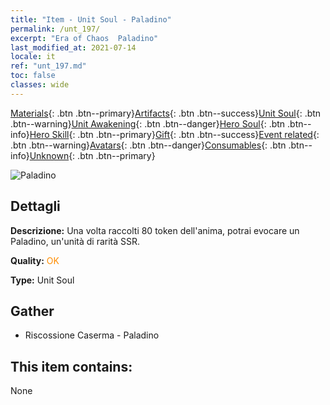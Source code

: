 ```yaml
---
title: "Item - Unit Soul - Paladino"
permalink: /unt_197/
excerpt: "Era of Chaos  Paladino"
last_modified_at: 2021-07-14
locale: it
ref: "unt_197.md"
toc: false
classes: wide
---
```

 [Materials](/ItemsIT/){: .btn .btn--primary}[Artifacts](/ItemsIT/Artifacts/){: .btn .btn--success}[Unit Soul](/ItemsIT/UnitSoul/){: .btn .btn--warning}[Unit Awakening](/ItemsIT/UnitAwakening/){: .btn .btn--danger}[Hero Soul](/ItemsIT/HeroSoul/){: .btn .btn--info}[Hero Skill](/ItemsIT/HeroSkill/){: .btn .btn--primary}[Gift](/ItemsIT/Gift/){: .btn .btn--success}[Event related](/ItemsIT/Events/){: .btn .btn--warning}[Avatars](/ItemsIT/Avatars/){: .btn .btn--danger}[Consumables](/ItemsIT/Consumables/){: .btn .btn--info}[Unknown](/ItemsIT/Unknown/){: .btn .btn--primary}

 ![Paladino](/images/u/ti_shengqishi.jpg)

## Dettagli
 **Descrizione:** Una volta raccolti 80 token dell'anima, potrai evocare un Paladino, un'unità di rarità SSR.

 **Quality:** <span style="color: #FF8C00">OK</span>

 **Type:** Unit Soul

## Gather

*    Riscossione Caserma - Paladino 

## This item contains:

  None

